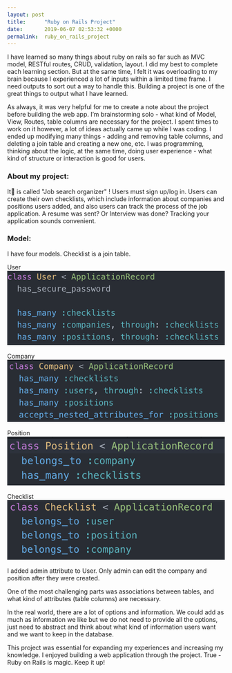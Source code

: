 ```yaml
---
layout: post
title:      "Ruby on Rails Project"
date:       2019-06-07 02:53:32 +0000
permalink:  ruby_on_rails_project
---
```


I have learned so many things about ruby on rails so far such as MVC model, RESTful routes, CRUD, validation, layout. I did my best to complete each learning section. But at the same time, I felt it was overloading to my brain because I experienced a lot of inputs within a limited time frame. I need outputs to sort out a way to handle this. Building a project is one of the great things to output what I have learned.

As always, it was very helpful for me to create a note about the project before building the web app. I’m brainstorming solo - what kind of Model, View, Routes, table columns are necessary for the project. I spent times to work on it however,  a lot of ideas actually came up while I was coding. I ended up modifying many things - adding and removing table columns, and deleting a join table and creating a new one, etc. I was programming, thinking about the logic, at the same time, doing user experience -  what kind of structure or interaction is good for users.

### About my project:
It is called "Job search organizer" !
Users must sign up/log in. Users can create their own checklists, which include information about companies and positions users added,  and also users can track the process of the job application. A resume was sent? Or Interview was done? Tracking your application sounds convenient.

### Model:
I have four models. Checklist is a join table.

User
![User Model](/img/myimg/rails-user-model.png)

Company
![Company Model](/img/myimg/rails-company-model.png)

Position
![Position Model](/img/myimg/rails-position-model.png)

Checklist
![Checklist Model](/img/myimg/rails-cheklist-model.png)


I added admin attribute to User. Only admin can edit the company and position after they were created.


One of the most challenging parts was associations between tables, and what kind of attributes (table columns) are necessary.

In the real world, there are a lot of options and information. We could add as much as information we like but we do not need to provide all the options, just need to abstract and think about what kind of information users want and we want to keep in the database.

This project was essential for expanding my experiences and increasing my knowledge. I enjoyed building a web application through the project. True -  Ruby on Rails is magic. Keep it up!
